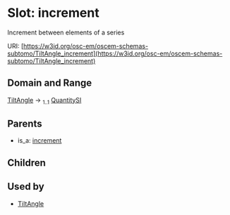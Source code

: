 
# Slot: increment

Increment between elements of a series

URI: [https://w3id.org/osc-em/oscem-schemas-subtomo/TiltAngle_increment](https://w3id.org/osc-em/oscem-schemas-subtomo/TiltAngle_increment)


## Domain and Range

[TiltAngle](TiltAngle.md) &#8594;  <sub>1..1</sub> [QuantitySI](QuantitySI.md)

## Parents

 *  is_a: [increment](increment.md)

## Children


## Used by

 * [TiltAngle](TiltAngle.md)
